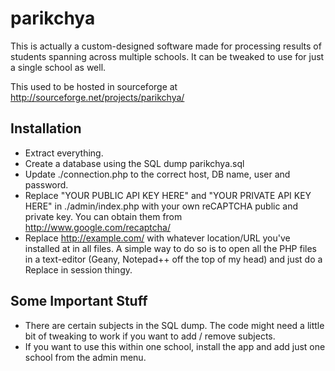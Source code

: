 parikchya
=========
This is actually a custom-designed software made for processing results of students spanning across multiple schools. It can be tweaked to use for just a single school as well.

This used to be hosted in sourceforge at http://sourceforge.net/projects/parikchya/

Installation
------------
- Extract everything.
- Create a database using the SQL dump parikchya.sql
- Update ./connection.php to the correct host, DB name, user and password.
- Replace "YOUR PUBLIC API KEY HERE" and "YOUR PRIVATE API KEY HERE" in ./admin/index.php with your own reCAPTCHA public and private key. You can obtain them from http://www.google.com/recaptcha/
- Replace http://example.com/ with whatever location/URL you've installed at in all files. A simple way to do so is to open all the PHP files in a text-editor (Geany, Notepad++ off the top of my head) and just do a Replace in session thingy.

Some Important Stuff
--------------------
- There are certain subjects in the SQL dump. The code might need a little bit of tweaking to work if you want to add / remove subjects. 
- If you want to use this within one school, install the app and add just one school from the admin menu.
